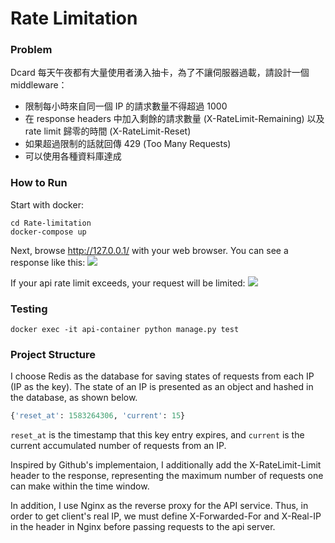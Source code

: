 # Rate Limitation
### Problem
Dcard 每天午夜都有大量使用者湧入抽卡，為了不讓伺服器過載，請設計一個 middleware：
- 限制每小時來自同一個 IP 的請求數量不得超過 1000
- 在 response headers 中加入剩餘的請求數量 (X-RateLimit-Remaining) 以及 rate limit 歸零的時間 (X-RateLimit-Reset)
- 如果超過限制的話就回傳 429 (Too Many Requests)
- 可以使用各種資料庫達成

### How to Run
Start with docker:
```
cd Rate-limitation
docker-compose up
```
Next, browse http://127.0.0.1/ with your web browser. You can see a response like this:
![](https://i.imgur.com/JFgXnZH.png)


If your api rate limit exceeds, your request will be limited:
![](https://i.imgur.com/7GcuDrI.png)
### Testing
```
docker exec -it api-container python manage.py test
```
### Project Structure
I choose Redis as the database for saving states of requests from each IP (IP as the key). The state of an IP is presented as an object and hashed in the database, as shown below.
```python
{'reset_at': 1583264306, 'current': 15}
```
`reset_at` is the timestamp that this key entry expires, and `current` is the current accumulated number of requests from an IP.

Inspired by Github's implementaion, I additionally add the X-RateLimit-Limit header to the response, representing the maximum number of requests one can make within the time window.

In addition, I use Nginx as the reverse proxy for the API service. Thus, in order to get client's real IP, we must define X-Forwarded-For and X-Real-IP in the header in Nginx before passing requests to the api server.
